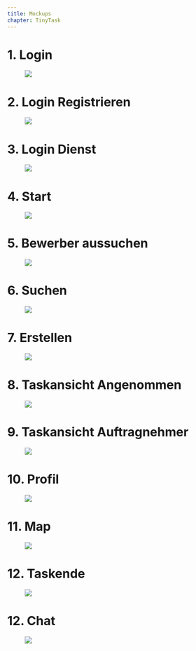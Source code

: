 ```yaml
---
title: Mockups
chapter: TinyTask
---
```


# 1\. Login

<figure id="login">
  <img src="./images/mockups/login.png">
</figure>

# 2\. Login Registrieren

<figure id="login_reg">
  <img src="./images/mockups/login_registrieren.png">
</figure>

# 3\. Login Dienst

<figure id="login_alt">
  <img src="./images/mockups/login_alternativ.png">
</figure>

# 4\. Start

<figure id="start">
  <img src="./images/mockups/Start.png">
</figure>

# 5\. Bewerber aussuchen

<figure id="bewerb_suchen">
  <img src="./images/mockups/Bewerber_aussuchen.png">
</figure>

# 6\. Suchen

<figure id="suchen">
  <img src="./images/mockups/Suchen.png">
</figure>

# 7\. Erstellen

<figure id="erstellen">
  <img src="./images/mockups/Erstellen.png">
</figure>

# 8\. Taskansicht Angenommen

<figure id="taskansicht_angenommen">
  <img src="./images/mockups/Taskansicht_Angenommen.png">
</figure>

# 9\. Taskansicht Auftragnehmer

<figure id="taskansicht_AN">
  <img src="./images/mockups/Taskansicht_AN.png">
</figure>

# 10\. Profil

<figure id="profil">
  <img src="./images/mockups/Profil.png">
</figure>

# 11\. Map

<figure id="map">
  <img src="./images/mockups/Map.png">
</figure>

# 12\. Taskende

<figure id="taskende">
  <img src="./images/mockups/Taskende.png">
</figure>

# 12\. Chat

<figure id="chat">
  <img src="./images/mockups/Chat.png">
</figure>

